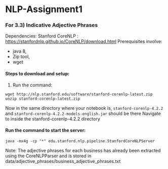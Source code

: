 # NLP-Assignment1



### For 3.3) Indicative Adjective Phrases

Dependencies:
Stanford CoreNLP : https://stanfordnlp.github.io/CoreNLP/download.html
Prerequisites involve: 
* java 8, 
* Zip tool, 
* wget
#### Steps to download and setup:
1. Run the command: 
```
wget http://nlp.stanford.edu/software/stanford-corenlp-latest.zip
unzip stanford-corenlp-latest.zip
```

Now in the same directory where your notebook is, 
`stanford-corenlp-4.2.2` and `stanford-corenlp-4.2.2-models-english.jar` should be there
Navigate to inside the stanford-corenlp-4.2.2 directory

#### Run the command to start the server: 
```
java -mx4g -cp "*" edu.stanford.nlp.pipeline.StanfordCoreNLPServer
```
Note: 
The adjective phrases for each business has already been extracted using the CoreNLPParser and is stored in data/adjective_phrases/business_adjective_phrases.txt
